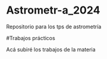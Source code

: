 # Astrometr-a_2024
Repositorio para los tps de astrometría

#Trabajos prácticos

Acá subiré los trabajos de la materia
